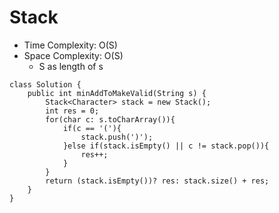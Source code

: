 # Stack
* Time Complexity: O(S)
* Space Complexity: O(S)
    * S as length of s
```
class Solution {
    public int minAddToMakeValid(String s) {
        Stack<Character> stack = new Stack();
        int res = 0;
        for(char c: s.toCharArray()){
            if(c == '('){
                stack.push(')');
            }else if(stack.isEmpty() || c != stack.pop()){
                res++;
            }
        }
        return (stack.isEmpty())? res: stack.size() + res;
    }
}
```